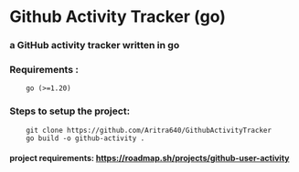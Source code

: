 # Github Activity Tracker (go)
### a GitHub activity tracker written in go 

### Requirements :
		go (>=1.20)


### Steps to setup the project:
        git clone https://github.com/Aritra640/GithubActivityTracker
        go build -o github-activity .


####  project requirements:  https://roadmap.sh/projects/github-user-activity
